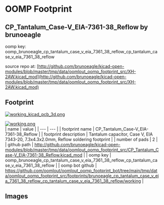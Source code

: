 # OOMP Footprint  
## CP_Tantalum_Case-V_EIA-7361-38_Reflow  by brunoeagle  
  
oomp key: oomp_brunoeagle_cp_tantalum_case_v_eia_7361_38_reflow_cp_tantalum_case_v_eia_7361_38_reflow  
  
source repo at: [http://github.com/brunoeagle/kicad-open-modules/blob/master/tmp/data/oomlout_oomp_footprint_src/XH-2AW.kicad_mod](http://github.com/brunoeagle/kicad-open-modules/blob/master/tmp/data/oomlout_oomp_footprint_src/XH-2AW.kicad_mod)  
## Footprint  
  
[![working_kicad_pcb_3d.png](working_kicad_pcb_3d_600.png)](working_kicad_pcb_3d.png)  
  
[![working.png](working_600.png)](working.png)  
| name | value | 
| --- | --- | 
| footprint name | CP_Tantalum_Case-V_EIA-7361-38_Reflow | 
| footprint description | Tantalum capacitor, Case V, EIA 7343-20, 7.3x4.3x2.0mm, Reflow soldering footprint | 
| number of pads | 2 | 
| github path | http://github.com/brunoeagle/kicad-open-modules/blob/master/tmp/data/oomlout_oomp_footprint_src/CP_Tantalum_Case-V_EIA-7361-38_Reflow.kicad_mod | 
| oomp key | oomp_brunoeagle_cp_tantalum_case_v_eia_7361_38_reflow_cp_tantalum_case_v_eia_7361_38_reflow | 
| oomp bot github | https://github.com/oomlout/oomlout_oomp_footprint_bot/tree/main/tmp/data/oomlout_oomp_footprint_src/footprints/brunoeagle_cp_tantalum_case_v_eia_7361_38_reflow_cp_tantalum_case_v_eia_7361_38_reflow/working | 
## Images  
